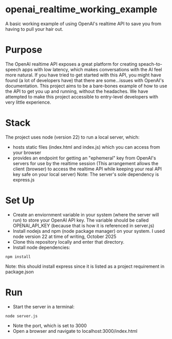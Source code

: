 # openai_realtime_working_example
A basic working example of using OpenAI's realtime API to save you from having to pull your hair out.

# Purpose
The OpenAI realtime API exposes a great platform for creating speach-to-speech apps with low latency, which makes conversations with the AI feel more natural.  If you have tried to get started with this API, you might have found (a lot of developers have) that there are some...issues with OpenAI's documentation.  This project aims to be a bare-bones example of how to use the API to get you up and running, without the headaches. We have attempted to make this project accessible to entry-level developers with very little experience.

# Stack
The project uses node (version 22) to run a local server, which:
* hosts static files (index.html and index.js) which you can access from your browser
* provides an endpoint for getting an "ephemeral" key from OpenAI's servers for use by the realtime session (This arrangement allows the client (browser) to access the realtime API while keeping your real API key safe on your local server)
Note: The server's sole dependency is express.js

# Set Up
* Create an enviornment variable in your system (where the server will run) to store your OpenAI API key.  The variable should be called OPENAI_API_KEY (because that is how it is referenced in server.js)
* Install nodejs and npm (node package manager) on your system.  I used node version 22 at time of writing, October 2025
* Clone this repository locally and enter that directory.
* Install node dependencies:
```
npm install
```
Note: this should install express since it is listed as a project requirement in package.json

# Run
* Start the server in a terminal:
```
node server.js
```
* Note the port, which is set to 3000
* Open a browser and navigate to localhost:3000/index.html
